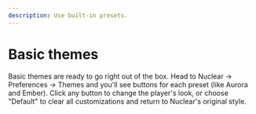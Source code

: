 ```yaml
---
description: Use built-in presets.
---
```


# Basic themes

Basic themes are ready to go right out of the box. Head to Nuclear → Preferences → Themes and you'll see buttons for each preset (like Aurora and Ember). Click any button to change the player's look, or choose "Default" to clear all customizations and return to Nuclear's original style.